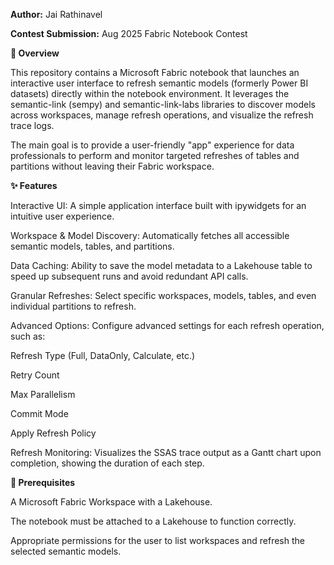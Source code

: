 **Author:** Jai Rathinavel

**Contest Submission:** Aug 2025 Fabric Notebook Contest

**📖 Overview**

This repository contains a Microsoft Fabric notebook that launches an interactive user interface to refresh semantic models (formerly Power BI datasets) directly within the notebook environment. It leverages the semantic-link (sempy) and semantic-link-labs libraries to discover models across workspaces, manage refresh operations, and visualize the refresh trace logs.

The main goal is to provide a user-friendly "app" experience for data professionals to perform and monitor targeted refreshes of tables and partitions without leaving their Fabric workspace.

**✨ Features**

Interactive UI: A simple application interface built with ipywidgets for an intuitive user experience.

Workspace & Model Discovery: Automatically fetches all accessible semantic models, tables, and partitions.

Data Caching: Ability to save the model metadata to a Lakehouse table to speed up subsequent runs and avoid redundant API calls.

Granular Refreshes: Select specific workspaces, models, tables, and even individual partitions to refresh.

Advanced Options: Configure advanced settings for each refresh operation, such as:

Refresh Type (Full, DataOnly, Calculate, etc.)

Retry Count

Max Parallelism

Commit Mode

Apply Refresh Policy

Refresh Monitoring: Visualizes the SSAS trace output as a Gantt chart upon completion, showing the duration of each step.

**🔧 Prerequisites**

A Microsoft Fabric Workspace with a Lakehouse.

The notebook must be attached to a Lakehouse to function correctly.

Appropriate permissions for the user to list workspaces and refresh the selected semantic models.
